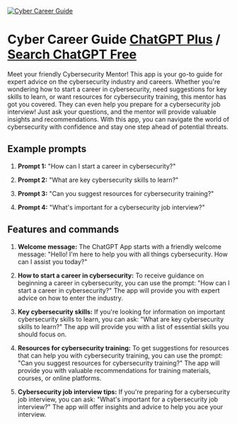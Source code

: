 
[![Cyber Career Guide](https://files.oaiusercontent.com/file-ons4NVNUh6fNdiD99GQIYkTQ?se=2123-10-18T08%3A26%3A33Z&sp=r&sv=2021-08-06&sr=b&rscc=max-age%3D31536000%2C%20immutable&rscd=attachment%3B%20filename%3D3b3cd941-4022-481e-b24c-1ad590a264a6.png&sig=SLVo1ac4P9yyZBJaochRHFpZlv5TW1AOo8vSUA6vwvI%3D)](https://chat.openai.com/g/g-Of2hbCgFy-cyber-career-guide)

# Cyber Career Guide [ChatGPT Plus](https://chat.openai.com/g/g-Of2hbCgFy-cyber-career-guide) / [Search ChatGPT Free](https://gptcall.net/index.html#/?search=Cyber%20Career%20Guide)

Meet your friendly Cybersecurity Mentor! This app is your go-to guide for expert advice on the cybersecurity industry and careers. Whether you're wondering how to start a career in cybersecurity, need suggestions for key skills to learn, or want resources for cybersecurity training, this mentor has got you covered. They can even help you prepare for a cybersecurity job interview! Just ask your questions, and the mentor will provide valuable insights and recommendations. With this app, you can navigate the world of cybersecurity with confidence and stay one step ahead of potential threats.

## Example prompts

1. **Prompt 1:** "How can I start a career in cybersecurity?"

2. **Prompt 2:** "What are key cybersecurity skills to learn?"

3. **Prompt 3:** "Can you suggest resources for cybersecurity training?"

4. **Prompt 4:** "What's important for a cybersecurity job interview?"

## Features and commands

1. **Welcome message:** The ChatGPT App starts with a friendly welcome message: "Hello! I'm here to help you with all things cybersecurity. How can I assist you today?"

2. **How to start a career in cybersecurity:** To receive guidance on beginning a career in cybersecurity, you can use the prompt: "How can I start a career in cybersecurity?" The app will provide you with expert advice on how to enter the industry.

3. **Key cybersecurity skills:** If you're looking for information on important cybersecurity skills to learn, you can ask: "What are key cybersecurity skills to learn?" The app will provide you with a list of essential skills you should focus on.

4. **Resources for cybersecurity training:** To get suggestions for resources that can help you with cybersecurity training, you can use the prompt: "Can you suggest resources for cybersecurity training?" The app will provide you with valuable recommendations for training materials, courses, or online platforms.

5. **Cybersecurity job interview tips:** If you're preparing for a cybersecurity job interview, you can ask: "What's important for a cybersecurity job interview?" The app will offer insights and advice to help you ace your interview.



